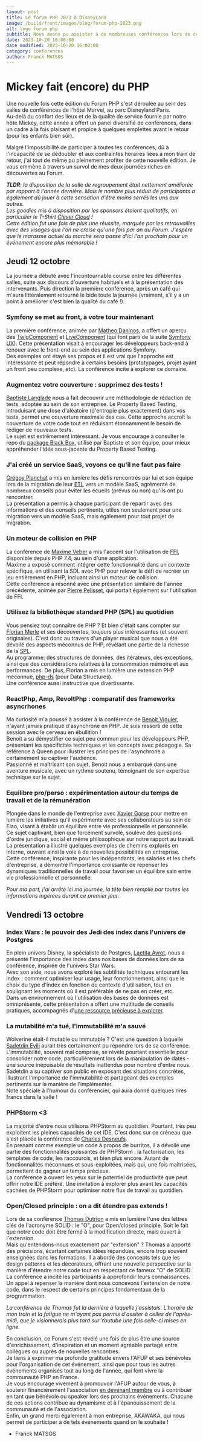 ```yaml
---
layout: post
title: Le forum PHP 2023 à DisneyLand
image: /build/front/images/blog/forum-php-2023.png
alt: logo forum php
subtitle: Nous avons pu assister à de nombreuses conférences lors de ce forum et nous souhaitons vous partager nos retours dans cet article.
date: 2023-10-20 16:00:00
date_modified: 2023-10-20 16:00:00
category: conferences
author: Franck MATSOS
---
```


# Mickey fait (encore) du PHP

Une nouvelle fois cette édition du Forum PHP s'est déroulée au sein des salles de conférences de l'hôtel Marvel, au parc Disneyland Paris.  
Au-delà du confort des lieux et de la qualité de service fournie par notre hôte Mickey, cette année a offert un panel diversifié de conférences, dans un cadre à la fois plaisant et propice à quelques emplettes avant le retour (pour les enfants bien sûr).

Malgré l'impossibilité de participer à toutes les conférences, dû à l'incapacité de se dédoubler et aux contraintes horaires liées à mon train de retour, j'ai tout de même pu pleinement profiter de cette nouvelle édition. Je vous emmène à travers un survol de mes deux journées riches en découvertes au Forum.

_**TLDR**: la disposition de la salle de regroupement était nettement améliorée par rapport à l'année dernière. Mais le nombre plus réduit de participants a également dû jouer à cette sensation d'être moins serrés les uns aux autres.  
Les goodies mis à disposition par les sponsors étaient qualitatifs, en particulier le T-Shirt [Clever Cloud](https://twitter.com/clever_cloudFR) !  
Cette édition fut une fois de plus une réussite, marquée par les retrouvailles avec des visages que l'on ne croise qu'une fois par an au Forum. J'espère que le marasme actuel du marché sera passé d'ici l'an prochain pour un événement encore plus mémorable !_

## Jeudi 12 octobre

La journée a débuté avec l'incontournable course entre les différentes salles, suite aux discours d'ouverture habituels et à la présentation des intervenants.
Puis direction la première conférence, après un café qui m'aura littéralement retourné le bide toute la journée (vraiment, s'il y a un point à améliorer c'est bien la qualité du café !).

### Symfony se met au front, à votre tour maintenant
La première conférence, animée par [Matheo Daninos](https://twitter.com/matheodaninos), a offert un aperçu des [TwigComponent](https://symfony.com/bundles/ux-twig-component/current/index.html) et [LiveComponent](https://symfony.com/bundles/ux-live-component/current/index.html) (qui font parti de la suite [Symfony UX](https://ux.symfony.com/)). Cette présentation visait à encourager les développeurs back-end à renouer avec le front-end au sein des applications Symfony.  
Des exemples ont étayé ses propos et il est vrai que l'approche est intéressante et peut répondre à certains besoins (prototypages, projet ayant un front peu complexe, etc). La conférence incite à explorer ce domaine.

### Augmentez votre couverture : supprimez des tests !
[Baptiste Langlade](https://twitter.com/Baptouuuu) nous a fait découvrir une méthodologie de rédaction de tests, adoptée au sein de son entreprise. Le Property Based Testing, introduisant une dose d'aléatoire (d'entropie plus exactement) dans vos tests, permet une couverture maximale des cas. Cette approche accroît la couverture de votre code tout en réduisant étonnamment le besoin de rédiger de nouveaux tests.  
Le sujet est extrêmement intéressant. Je vous encourage à consulter le repo du [package Black Box](https://github.com/Innmind/BlackBox), utilisé par Baptiste et son équipe, pour mieux appréhender l'idée sous-jacente du Property Based Testing.

### J'ai créé un service SaaS, voyons ce qu'il ne faut pas faire
[Grégoy Planchat](https://twitter.com/gplanchat) a mis en lumière les défis rencontrés par lui et son équipe lors de la migration de leur [ETL](https://fr.wikipedia.org/wiki/Extract-transform-load) vers un modèle SaaS, agrémenté de nombreux conseils pour éviter les écueils (prévus ou non) qu'ils ont pu rencontrer.  
La présentation a permis à chaque participant de repartir avec des informations et des conseils pertinents, utiles non seulement pour une migration vers un modèle SaaS, mais également pour tout projet de migration.

### Un moteur de collision en PHP
La conférence de [Maxime Veber](https://twitter.com/nekdev) a mis l'accent sur l'utilisation de [FFI](https://www.php.net/manual/fr/intro.ffi.php), disponible depuis PHP 7.4, au sein d'une application.  
Maxime a exposé comment intégrer cette fonctionnalité dans un contexte spécifique, en utilisant la SDL avec PHP pour relever le défi de recréer un jeu entièrement en PHP, incluant ainsi un moteur de collision.  
Cette conférence a résonné avec une présentation similaire de l'année précédente, animée par [Pierre Pelisset](https://www.youtube.com/watch?v=oUtJrx0ElUc), qui portait également sur l'utilisation de FFI.

### Utilisez la bibliothèque standard PHP (SPL) au quotidien
Vous pensiez tout connaître de PHP ? Et bien c'était sans compter sur [Florian Merle](https://twitter.com/florianm_) et ses découvertes, toujours plus intéressantes (et souvent originales). C'est donc au travers d'un player musical que nous a été dévoilé des aspects méconnus de PHP, révélant une partie de la  richesse de la [SPL](https://www.php.net/manual/fr/book.spl.php).  
Au programme: des structures de données, des itérateurs, des exceptions, ainsi que des considérations relatives à la consommation mémoire et aux performances. De plus, Florian a mis en lumière une extension PHP méconnue, [php-ds](https://www.php.net/manual/fr/book.ds.php) (pour Data Structures).  
Une conférence aussi instructive que divertissante.

### ReactPhp, Amp, RevoltPhp : comparatif des frameworks asyncrhones
Ma curiosité m'a poussé à assister à la conférence de [Benoit Viguier](https://twitter.com/b_viguier), n'ayant jamais pratiqué d'asynchrone en PHP. Je suis ressorti de cette session avec le cerveau en ébullition !  
Benoit a su démystifier ce sujet peu commun pour les développeurs PHP, présentant les spécificités techniques et les concepts avec pédagogie. Sa référence à Queen pour illustrer les principes de l'asynchrone a certainement su captiver l'audience.  
Passionné et maîtrisant son sujet, Benoit nous a embarqué dans une aventure musicale, avec un rythme soutenu, témoignant de son expertise technique sur le sujet.

### Equilibre pro/perso : expérimentation autour du temps de travail et de la rémunération
Plongée dans le monde de l'entreprise avec [Xavier Gorse](https://twitter.com/xgorse) pour mettre en lumière les initiatives qu'il expérimente avec ses collaborateurs au sein de Elao, visant à établir un équilibre entre vie professionnelle et personnelle.  
Ce sujet captivant, bien que forcément survolé, soulève des questions d'ordre juridique, social et même philosophique sur notre rapport au travail. La présentation a illustré quelques exemples de chemins explorés en interne, ouvrant ainsi la voie à de nouvelles possibilités en entreprise.  
Cette conférence, inspirante pour les indépendants, les salariés et les chefs d'entreprise, a démontré l'importance croissante de repenser les dynamiques traditionnelles de travail pour favoriser un équilibre sain entre vie professionnelle et personnelle.

_Pour ma part, j'ai arrêté ici ma journée, la tête bien remplie par toutes les informations ingérées durant ce premier jour._

## Vendredi 13 octobre

### Index Wars : le pouvoir des Jedi des index dans l'univers de Postgres
En plein univers Disney, la spécialiste de Postgres, [Laetita Avrot](https://twitter.com/l_avrot), nous a présenté l'importance des index dans nos bases de données lors de sa conférence, inspirée de l'univers Star Wars.  
Avec son aide, nous avons exploré les subtilités techniques entourant les index : comment optimiser leur usage, leur fonctionnement, ainsi que le choix du type d'index en fonction du contexte d'utilisation, tout en soulignant les moments où il est préférable de ne pas en créer, etc.  
Dans un environnement où l'utilisation des bases de données est omniprésente, cette présentation a offert une multitude de conseils pratiques, accompagnés d'[une ressource précieuse à explorer](https://sql-au-coeur-des-performances.fr/).

### La mutabilité m'a tué, l'immutabilité m'a sauvé
Wolverine était-il mutable ou immutable ? C'est une question à laquelle [Sadetdin Eyili](https://twitter.com/SadEYILI) aurait très certainement pu répondre lors de sa conférence.  
L'immutabilité, souvent mal comprise, se révèle pourtant essentielle pour consolider notre code, particulièrement lors de la manipulation de dates - une source inépuisable de résultats inattendus pour nombre d'entre nous.  
Sadetdin a su captiver son public en exposant des situations concrètes, illustrant l'importance de l'immutabilité et partageant des exemples pertinents sur la manière de l'implémenter.  
Note spéciale à l'humour du conférencier, qui aura donné quelques rires francs dans la salle !

### PHPStorm <3
La majorité d'entre nous utilisons PHPStorm au quotidien. Pourtant, très peu exploitent les pleines capacités de cet IDE. C'est donc sur ce créneau que s'est placée la conférence de [Charles Desneufs](https://twitter.com/SelrahcD).  
En prenant comme exemple un code à propos de burritos, il a dévoilé une partie des fonctionnalités puissantes de PHPStorm : la factorisation, les templates de code, les raccourcis, et bien plus encore. Autant de fonctionnalités méconnues et sous-exploitées, mais qui, une fois maîtrisées, permettent de gagner un temps précieux.  
La conférence a ouvert les yeux sur le potentiel de productivité que peut offrir notre IDE préféré. Une invitation à explorer plus avant les capacités cachées de PHPStorm pour optimiser notre flux de travail au quotidien.

### Open/Closed principle : on a dit étendre pas extends !
Lors de sa conférence [Thomas Dutrion](https://twitter.com/tdutrion) a mis en lumière l'une des lettres clés de l'acronyme  SOLID : le "O", pour Open/closed principle. Soit le fait que notre code doit être fermé à la modification directe, mais ouvert à l'extension.  
Mais qu'entendons-nous exactement par "extension" ? Thomas a apporté des précisions, écartant certaines idées répandues, encore trop souvent enseignées dans les formations. Il a abordé des concepts tels que les design patterns et les décorateurs, offrant une nouvelle perspective sur la manière d'étendre notre code tout en respectant ce fameux "O" de SOLID.  
La conférence a incité les participants à approfondir leurs connaissances. Un appel à repenser la manière dont nous concevons l'extension de notre code, dans le respect de certains principes fondamentaux de la programmation.

_La conférence de Thomas fut la dernière à laquelle j'assistais. L'horaire de mon train et la fatigue ne m'ayant pas permis d'assiter à celles de l'après-midi, que je visionnerais plus tard sur Youtube une fois celle-ci mises en ligne._

En conclusion, ce Forum s'est révélé une fois de plus être une source d'enrichissement, d'inspiration et un moment agréable partagé entre collègues ou auprès de nouvelles rencontres.  
Je tiens à exprimer ma profonde gratitude envers l'AFUP et ses bénévoles pour l'organisation de cet événement, ainsi que pour tous les autres événements organisés tout au long de l'année, qui font vivre la communauté PHP en France.  
Je vous encourage vivement à promouvoir l'AFUP autour de vous, à soutenir financièrement l'association [en devenant membre](https://afup.org/association/devenir-membre) ou à contribuer en tant que bénévole ou speaker lors des prochains événements. Chacune de ces actions contribue au dynamisme et à l'épanouissement de la communauté et de l'association.  
Enfin, un grand merci également à mon entreprise, AKAWAKA, qui nous permet de participer à de tels événements quand on le souhaite !


- Franck MATSOS

